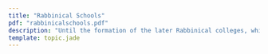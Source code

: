 ```yaml
---
title: "Rabbinical Schools"
pdf: "rabbinicalschools.pdf"
description: "Until the formation of the later Rabbinical colleges, which flourished after the Jews were driven from Jerusalem, the instruction in the divinity schools seems to have been chiefly oral."
template: topic.jade
---
```

